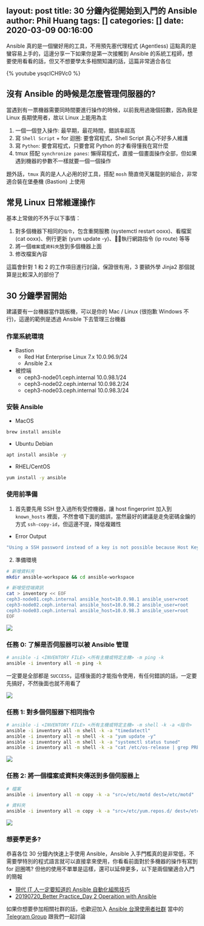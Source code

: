 layout: post
title: 30 分鐘內從開始到入門的 Ansible
author: Phil Huang
tags: []
categories: []
date: 2020-03-09 00:16:00
---

Ansible 真的是一個蠻好用的工具，不用預先塞代理程式 (Agentless) 這點真的是蠻容易上手的，這邊分享一下如果你是第一次接觸到 Ansible 的系統工程師，想要使用看看的話，但又不想要學太多相關知識的話，這篇非常適合各位

{% youtube ysqclCH9Vc0 %}

<!--more-->

## 沒有 Ansible 的時候是怎麼管理伺服器的?

當遇到有一票機器需要同時間要進行操作的時候，以前我用過幾個招數，因為我是 Linux 長期使用者，故以 Linux 上能用為主

1. 一個一個登入操作: 最早期，最花時間，錯誤率超高
2. 寫 `Shell Script` + for 迴圈: 要會寫程式，Shell Script 真心不好多人維護
3. 寫 `Python`: 要會寫程式，只要會寫 Python 的才看得懂我在寫什麼
4. tmux 搭配 `synchronize panes`: 懶得寫程式，直接一個畫面操作全部，但如果遇到機器的參數不一樣就要一個一個操作

題外話，`tmux` 真的是人人必用的好工具，搭配 `mosh` 簡直倚天屠龍劍的組合，非常適合裝在堡壘機 (Bastion) 上使用

## 常見 Linux 日常維運操作

基本上常做的不外乎以下事情：
1. 對多個機器下相同的`指令`，包含重開服務 (systemctl restart ooxx)、看檔案 (cat ooxx)、例行更新 (yum update -y)、執行網路指令 (ip route) 等等
2. 將一個`檔案`或`資料夾`放到多個機器上面
3. 修改檔案內容

這篇會針對 1 和 2 的工作項目進行討論，保證很有用，3 要額外學 Jinja2 那個就算是比較深入的部份了

## 30 分鐘學習開始

建議要有一台機器當作跳板機，可以是你的 Mac / Linux (很抱歉 Windows 不行)，這邊的範例是透過 Ansible 下去管理三台機器

### 作業系統環境
- Bastion
    - Red Hat Enterprise Linux 7.x 10.0.96.9/24
    - Ansible 2.x
- 被控端
    - ceph3-node01.ceph.internal 10.0.98.1/24
    - ceph3-node02.ceph.internal 10.0.98.2/24
    - ceph3-node03.ceph.internal 10.0.98.3/24

### 安裝 Ansible

- MacOS
```bash
brew install ansible
```

- Ubuntu Debian
```bash
apt install ansible -y
```

- RHEL/CentOS
```bash
yum install -y ansible
```

### 使用前準備

1. 首先要先用 SSH 登入過所有受控機器，讓 host fingerprint 加入到 `known_hosts` 裡面，不然會噴下面的錯誤，當然最好的建議是走免密碼金鑰的方式 `ssh-copy-id`，但這邊不提，降低複雜性

- Error Output
```bash
"Using a SSH password instead of a key is not possible because Host Key checking is enabled and sshpass does not support this.  Please add this host's fingerprint to your known_hosts file to manage this host."
```

2. 準備環境
```bash
# 新增資料夾
mkdir ansible-workspace && cd ansible-workspace

# 新增受控端資訊
cat > inventory << EOF
ceph3-node01.ceph.internal ansible_host=10.0.98.1 ansible_user=root
ceph3-node02.ceph.internal ansible_host=10.0.98.2 ansible_user=root
ceph3-node03.ceph.internal ansible_host=10.0.98.3 ansible_user=root
EOF
```

![](/images/ansible-inventory.png)

### 任務 0: 了解是否伺服器可以被 Ansible 管理
```bash
# ansible -i <INVENTORY FILE> <所有主機或特定主機> -m ping -k
ansible -i inventory all -m ping -k
```
一定要是全部都是 `SUCCESS`，這樣後面的才能指令使用，有任何錯誤的話，一定要先搞好，不然後面也就不用看了

![](/images/ansible-ping.png)

### 任務 1: 對多個伺服器下相同指令

```bash
# ansible -i <INVENTORY FILE> <所有主機或特定主機> -m shell -k -a <指令>
ansible -i inventory all -m shell -k -a "timedatectl"
ansible -i inventory all -m shell -k -a "yum update -y"
ansible -i inventory all -m shell -k -a "systemctl status tuned"
ansible -i inventory all -m shell -k -a "cat /etc/os-release | grep PRETTY_NAME"
```

![](/images/ansible-shell.png)

### 任務 2: 將一個檔案或資料夾傳送到多個伺服器上

```bash
# 檔案
ansible -i inventory all -m copy -k -a "src=/etc/motd dest=/etc/motd"

# 資料夾
ansible -i inventory all -m copy -k -a "src=/etc/yum.repos.d/ dest=/etc/yum.repos.d/"
```

![](/images/ansible-copy.png)

### 想要學更多?

恭喜各位 30 分鐘內快速上手使用 Ansible，Ansible 入手門檻真的是非常低，不需要學特別的程式語言就可以直接拿來使用，你看看前面對於多機器的操作有寫到 for 迴圈嗎? 但他的使用不單單是這樣，還可以延伸更多，以下是兩個蠻適合入門的簡報

- [現代 IT 人一定要知道的 Ansible 自動化組態技巧](https://chusiang.gitbooks.io/automate-with-ansible/)
- [20190720_Better Practice_Day 2 Operaition with Ansible](https://speakerdeck.com/pichuang/20190720-better-practice-day-2-operaition-with-ansible)

如果你想要參加相關社群的話，也歡迎加入 [Ansible 台灣使用者社群](https://ansible.tw/#!index.md) 當中的 [Telegram Group](https://telegram.me/ansible_tw) 跟我們一起討論
